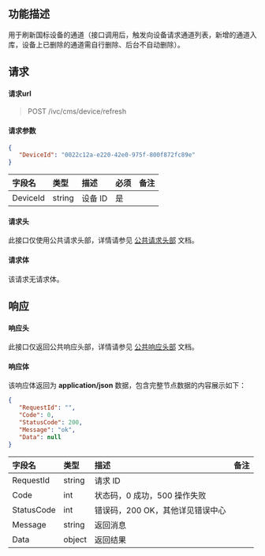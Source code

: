 ## 功能描述

用于刷新国标设备的通道（接口调用后，触发向设备请求通道列表，新增的通道入库，设备上已删除的通道需自行删除、后台不自动删除）。

## 请求

#### 请求url

> POST /ivc/cms/device/refresh

#### 请求参数

```json
{
   "DeviceId": "0022c12a-e220-42e0-975f-800f872fc89e"
}
```

| 字段名   | 类型   | 描述   | 必须 | 备注 |
| :------- | :----- | :----- | :--- | :--- |
| DeviceId | string | 设备 ID | 是   |      |


#### 请求头

此接口仅使用公共请求头部，详情请参见 [公共请求头部](https://cloud.tencent.com/document/product/1344/50451) 文档。

#### 请求体

该请求无请求体。

## 响应

#### 响应头

此接口仅返回公共响应头部，详情请参见 [公共响应头部](https://cloud.tencent.com/document/product/1344/50452) 文档。

#### 响应体

该响应体返回为 **application/json** 数据，包含完整节点数据的内容展示如下：

```json
{
   "RequestId": "",
   "Code": 0,
   "StatusCode": 200,
   "Message": "ok",
   "Data": null
}
```

| 字段名     | 类型   | 描述                             | 备注 |
| :--------- | :----- | :------------------------------- | :--- |
| RequestId  | string | 请求 ID                           |      |
| Code       | int    | 状态码，0 成功，500 操作失败     |      |
| StatusCode | int    | 错误码，200 OK，其他详见错误中心 |      |
| Message    | string | 返回消息                         |      |
| Data       | object | 返回结果                         |      |
